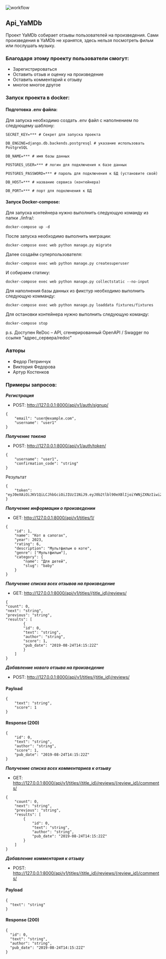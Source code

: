 ![workflow](https://github.com/PsychoPendos/yamdb_final/actions/workflows/yamdb_workflow.yml/badge.svg)
## Api_YaMDb
Проект YaMDb собирает отзывы пользователей на произведения.
Сами произведения в YaMDb не хранятся, здесь нельзя посмотреть фильм или послушать музыку.
### Благодаря этому проекту пользователи смогут:
 - Зарегистрироваться
 - Оставить отзыв и оценку на произведение
 - Оставить комментарий к отзыву 
 - многое многое другое
### Запуск проекта в docker:
#### Подготовка .env файла:

Для запуска необходимо создать .env файл с наполнением по следующему шаблону:
```
SECRET_KEY=*** # Секрет для запуска проекта

DB_ENGINE=django.db.backends.postgresql # указание использовать PostgreSQL

DB_NAME=*** # имя базы данных

POSTGRES_USER=*** # логин для подключения к базе данных

POSTGRES_PASSWORD=*** # пароль для подключения к БД (установите свой)

DB_HOST=*** # название сервиса (контейнера)

DB_PORT=*** # порт для подключения к БД

```
#### Запуск Docker-compose:

Для запуска контейнера нужно выполнить следующую команду из папки ./infra/:
```
docker-compose up -d
```
После запуска необходимо выполнить миграции:
```
docker-compose exec web python manage.py migrate
```
Далее создаём суперпользователя:
```
docker-compose exec web python manage.py createsuperuser
```
И собираем статику:
```
docker-compose exec web python manage.py collectstatic --no-input 
```
Для наполнения базы данных из фикстур необходимо выполнить следующую комманду:
```
docker-compose exec web python manage.py loaddata fixtures/fixtures
```

Для остановки контейнера нужно выполнить следующую команду:
```
docker-compose stop
```
p.s. Доступен ReDoc – API, сгенерированный OpenAPI / Swagger по
ссылке "адрес_сервера/redoc"


### Авторы 
- Федор Петринчук
- Виктория Федорова
- Артур Костенков

### Примеры запросов:
***Регистрация***
- POST: 
http://127.0.0.1:8000/api/v1/auth/signup/
```
{
    "email": "user@example.com",
    "username": "user1"
}
```

***Получение токена***
- POST: 
http://127.0.0.1:8000/api/v1/auth/token/
```
{
    "username": "user1",
    "confirmation_code": "string"
}
```
Результат
```
{
    "token": "eyJ0eXAiOiJKV1QiLCJhbGciOiJIUzI1NiJ9.eyJ0b2tlbl90eXBlIjoiYWNjZXNzIiwiZXhwIjoxNjc0NjgwNjkwLCJpYXQiOjE2NzQ1OTQyOTAsImp0aSI6IjYyOGUxODliZTZkZTRlMWNiMGQ5MThiMDkwYTIyMTk1IiwidXNlcl9pZCI6MX0.yZldqDRF2jhLzqbAcO4X4u7C3Bki63IRgFZilu8d0tc"
}
```
***Получение информации о произведении***
- GET: 
http://127.0.0.1:8000/api/v1/titles/1/
```
{
    "id": 1,
    "name": "Кот в сапогах",
    "year": 2023,
    "rating": 6,
    "description": "Мультфильм о коте",
    "genre": ["Мультфильм"],
    "category": {
        "name": "Для детей",
        "slug": "baby"
    }
}
```
***Получение списка всех отзывов на произведение***
- GET: 
http://127.0.0.1:8000/api/v1/titles/{title_id}/reviews/
```
{
"count": 0,
"next": "string",
"previous": "string",
"results": [
        {
        "id": 0,
        "text": "string",
        "author": "string",
        "score": 1,
        "pub_date": "2019-08-24T14:15:22Z"
        }
    ]
}
```

***Добавление нового отзыва на произведение***
- POST: 
http://127.0.0.1:8000/api/v1/titles/{title_id}/reviews/
#### Payload
```
{
    "text": "string",
    "score": 1
}
```
#### Response (200)
```
{
    "id": 0,
    "text": "string",
    "author": "string",
    "score": 1,
    "pub_date": "2019-08-24T14:15:22Z"
}
```
***Получение списка всех комментариев к отзыву***
- GET: 
http://127.0.0.1:8000/api/v1/titles/{title_id}/reviews/{review_id}/comments/
```
{
    "count": 0,
    "next": "string",
    "previous": "string",
    "results": [
        {
            "id": 0,
            "text": "string",
            "author": "string",
            "pub_date": "2019-08-24T14:15:22Z"
        }
    ]
}
```
***Добавление комментария к отзыву***
- POST: 
http://127.0.0.1:8000/api/v1/titles/{title_id}/reviews/{review_id}/comments/
#### Payload
```
{
  "text": "string"
}
```
#### Response (200)
```
{
  "id": 0,
  "text": "string",
  "author": "string",
  "pub_date": "2019-08-24T14:15:22Z"
}
```
